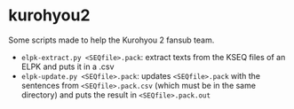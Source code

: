 # kurohyou2
Some scripts made to help the Kurohyou 2 fansub team.

* `elpk-extract.py <SEQfile>.pack`: extract texts from the KSEQ files of an ELPK and puts it in a .csv
* `elpk-update.py <SEQfile>.pack`: updates `<SEQfile>.pack` with the sentences from `<SEQfile>.pack.csv` (which must be in the same directory) and puts the result in `<SEQfile>.pack.out`
